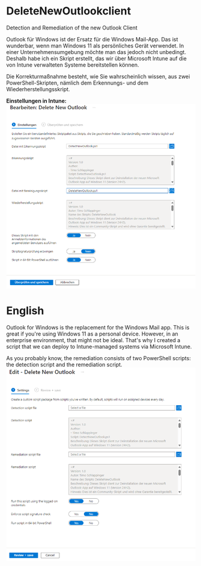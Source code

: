 # DeleteNewOutlookclient
Detection and Remediation of the new Outlook Client

Outlook für Windows ist der Ersatz für die Windows Mail-App. 
Das ist wunderbar, wenn man Windows 11 als persönliches Gerät verwendet. 
In einer Unternehmensumgebung möchte man das jedoch nicht unbedingt. 
Deshalb habe ich ein Skript erstellt, das wir über Microsoft Intune auf die von Intune verwalteten Systeme bereitstellen können.

Die Korrekturmaßnahme besteht, wie Sie wahrscheinlich wissen, aus zwei PowerShell-Skripten, nämlich dem Erkennungs- und dem Wiederherstellungsskript.

**Einstellungen in Intune:**
![screenshot](Screenshots/Remediation.png)


# English 
Outlook for Windows is the replacement for the Windows Mail app.
This is great if you're using Windows 11 as a personal device.
However, in an enterprise environment, that might not be ideal.
That's why I created a script that we can deploy to Intune-managed systems via Microsoft Intune.

As you probably know, the remediation consists of two PowerShell scripts: the detection script and the remediation script.
![screenshot](Screenshots/Remediation_EN.png)
